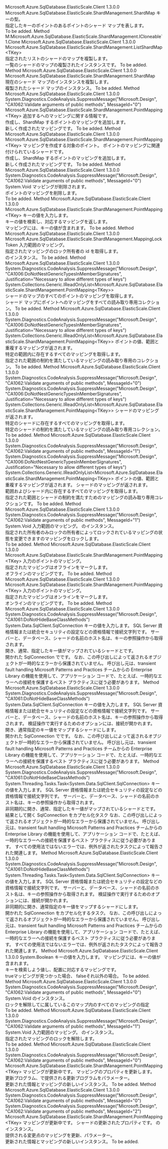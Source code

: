 <Type Name="ListShardMap&lt;TKey&gt;" FullName="Microsoft.Azure.SqlDatabase.ElasticScale.ShardManagement.ListShardMap&lt;TKey&gt;">
  <TypeSignature Language="C#" Value="public sealed class ListShardMap&lt;TKey&gt; : Microsoft.Azure.SqlDatabase.ElasticScale.ShardManagement.ShardMap" />
  <TypeSignature Language="ILAsm" Value=".class public auto ansi sealed beforefieldinit ListShardMap`1&lt;TKey&gt; extends Microsoft.Azure.SqlDatabase.ElasticScale.ShardManagement.ShardMap" />
  <TypeSignature Language="DocId" Value="T:Microsoft.Azure.SqlDatabase.ElasticScale.ShardManagement.ListShardMap`1" />
  <TypeSignature Language="VB.NET" Value="Public NotInheritable Class ListShardMap(Of TKey)&#xA;Inherits ShardMap" />
  <TypeSignature Language="F#" Value="type ListShardMap&lt;'Key&gt; = class&#xA;    inherit ShardMap&#xA;    interface ICloneable&lt;ShardMap&gt;&#xA;    interface ICloneable&lt;ListShardMap&lt;'Key&gt;&gt;" />
  <AssemblyInfo>
    <AssemblyName>Microsoft.Azure.SqlDatabase.ElasticScale.Client</AssemblyName>
    <AssemblyVersion>1.3.0.0</AssemblyVersion>
  </AssemblyInfo>
  <TypeParameters>
    <TypeParameter Name="TKey" />
  </TypeParameters>
  <Base>
    <BaseTypeName>Microsoft.Azure.SqlDatabase.ElasticScale.ShardManagement.ShardMap</BaseTypeName>
  </Base>
  <Interfaces />
  <Docs>
    <typeparam name="TKey">キーの型。</typeparam>
    <summary>
            指定したキーのポイントのあるポイントのシャード マップを表します。
            </summary>
    <remarks>To be added.</remarks>
  </Docs>
  <Members>
    <Member MemberName="Clone">
      <MemberSignature Language="C#" Value="public Microsoft.Azure.SqlDatabase.ElasticScale.ShardManagement.ListShardMap&lt;TKey&gt; Clone ();" />
      <MemberSignature Language="ILAsm" Value=".method public hidebysig newslot virtual instance class Microsoft.Azure.SqlDatabase.ElasticScale.ShardManagement.ListShardMap`1&lt;!TKey&gt; Clone() cil managed" />
      <MemberSignature Language="DocId" Value="M:Microsoft.Azure.SqlDatabase.ElasticScale.ShardManagement.ListShardMap`1.Clone" />
      <MemberSignature Language="VB.NET" Value="Public Function Clone () As ListShardMap(Of TKey)" />
      <MemberSignature Language="F#" Value="abstract member Clone : unit -&gt; Microsoft.Azure.SqlDatabase.ElasticScale.ShardManagement.ListShardMap&lt;'Key&gt;&#xA;override this.Clone : unit -&gt; Microsoft.Azure.SqlDatabase.ElasticScale.ShardManagement.ListShardMap&lt;'Key&gt;" Usage="listShardMap.Clone " />
      <MemberType>Method</MemberType>
      <Implements>
        <InterfaceMember>M:Microsoft.Azure.SqlDatabase.ElasticScale.ShardManagement.ICloneable`1.Clone</InterfaceMember>
      </Implements>
      <AssemblyInfo>
        <AssemblyName>Microsoft.Azure.SqlDatabase.ElasticScale.Client</AssemblyName>
        <AssemblyVersion>1.3.0.0</AssemblyVersion>
      </AssemblyInfo>
      <ReturnValue>
        <ReturnType>Microsoft.Azure.SqlDatabase.ElasticScale.ShardManagement.ListShardMap&lt;TKey&gt;</ReturnType>
      </ReturnValue>
      <Parameters />
      <Docs>
        <summary>
            指定されたリストのシャードのマップを複製します。
            </summary>
        <returns>一覧のシャードのマップの複製されたインスタンスです。</returns>
        <remarks>To be added.</remarks>
      </Docs>
    </Member>
    <Member MemberName="CloneCore">
      <MemberSignature Language="C#" Value="protected override Microsoft.Azure.SqlDatabase.ElasticScale.ShardManagement.ShardMap CloneCore ();" />
      <MemberSignature Language="ILAsm" Value=".method familyhidebysig virtual instance class Microsoft.Azure.SqlDatabase.ElasticScale.ShardManagement.ShardMap CloneCore() cil managed" />
      <MemberSignature Language="DocId" Value="M:Microsoft.Azure.SqlDatabase.ElasticScale.ShardManagement.ListShardMap`1.CloneCore" />
      <MemberSignature Language="VB.NET" Value="Protected Overrides Function CloneCore () As ShardMap" />
      <MemberSignature Language="F#" Value="override this.CloneCore : unit -&gt; Microsoft.Azure.SqlDatabase.ElasticScale.ShardManagement.ShardMap" Usage="listShardMap.CloneCore " />
      <MemberType>Method</MemberType>
      <AssemblyInfo>
        <AssemblyName>Microsoft.Azure.SqlDatabase.ElasticScale.Client</AssemblyName>
        <AssemblyVersion>1.3.0.0</AssemblyVersion>
      </AssemblyInfo>
      <ReturnValue>
        <ReturnType>Microsoft.Azure.SqlDatabase.ElasticScale.ShardManagement.ShardMap</ReturnType>
      </ReturnValue>
      <Parameters />
      <Docs>
        <summary>
            現在のシャード マップのインスタンスを複製します。
            </summary>
        <returns>複製されたシャード マップのインスタンス。</returns>
        <remarks>To be added.</remarks>
      </Docs>
    </Member>
    <Member MemberName="CreatePointMapping">
      <MemberSignature Language="C#" Value="public Microsoft.Azure.SqlDatabase.ElasticScale.ShardManagement.PointMapping&lt;TKey&gt; CreatePointMapping (Microsoft.Azure.SqlDatabase.ElasticScale.ShardManagement.PointMappingCreationInfo&lt;TKey&gt; creationInfo);" />
      <MemberSignature Language="ILAsm" Value=".method public hidebysig instance class Microsoft.Azure.SqlDatabase.ElasticScale.ShardManagement.PointMapping`1&lt;!TKey&gt; CreatePointMapping(class Microsoft.Azure.SqlDatabase.ElasticScale.ShardManagement.PointMappingCreationInfo`1&lt;!TKey&gt; creationInfo) cil managed" />
      <MemberSignature Language="DocId" Value="M:Microsoft.Azure.SqlDatabase.ElasticScale.ShardManagement.ListShardMap`1.CreatePointMapping(Microsoft.Azure.SqlDatabase.ElasticScale.ShardManagement.PointMappingCreationInfo{`0})" />
      <MemberSignature Language="VB.NET" Value="Public Function CreatePointMapping (creationInfo As PointMappingCreationInfo(Of TKey)) As PointMapping(Of TKey)" />
      <MemberSignature Language="F#" Value="member this.CreatePointMapping : Microsoft.Azure.SqlDatabase.ElasticScale.ShardManagement.PointMappingCreationInfo&lt;'Key&gt; -&gt; Microsoft.Azure.SqlDatabase.ElasticScale.ShardManagement.PointMapping&lt;'Key&gt;" Usage="listShardMap.CreatePointMapping creationInfo" />
      <MemberType>Method</MemberType>
      <AssemblyInfo>
        <AssemblyName>Microsoft.Azure.SqlDatabase.ElasticScale.Client</AssemblyName>
        <AssemblyVersion>1.3.0.0</AssemblyVersion>
      </AssemblyInfo>
      <Attributes>
        <Attribute>
          <AttributeName>System.Diagnostics.CodeAnalysis.SuppressMessage("Microsoft.Design", "CA1062:Validate arguments of public methods", MessageId="0")</AttributeName>
        </Attribute>
      </Attributes>
      <ReturnValue>
        <ReturnType>Microsoft.Azure.SqlDatabase.ElasticScale.ShardManagement.PointMapping&lt;TKey&gt;</ReturnType>
      </ReturnValue>
      <Parameters>
        <Parameter Name="creationInfo" Type="Microsoft.Azure.SqlDatabase.ElasticScale.ShardManagement.PointMappingCreationInfo&lt;TKey&gt;" />
      </Parameters>
      <Docs>
        <param name="creationInfo">追加するへのマッピングに関する情報です。</param>
        <summary>
            作成し、ShardMap するポイントのマッピングを追加します。
            </summary>
        <returns>新しく作成されたマッピングです。</returns>
        <remarks>To be added.</remarks>
      </Docs>
    </Member>
    <Member MemberName="CreatePointMapping">
      <MemberSignature Language="C#" Value="public Microsoft.Azure.SqlDatabase.ElasticScale.ShardManagement.PointMapping&lt;TKey&gt; CreatePointMapping (TKey point, Microsoft.Azure.SqlDatabase.ElasticScale.ShardManagement.Shard shard);" />
      <MemberSignature Language="ILAsm" Value=".method public hidebysig instance class Microsoft.Azure.SqlDatabase.ElasticScale.ShardManagement.PointMapping`1&lt;!TKey&gt; CreatePointMapping(!TKey point, class Microsoft.Azure.SqlDatabase.ElasticScale.ShardManagement.Shard shard) cil managed" />
      <MemberSignature Language="DocId" Value="M:Microsoft.Azure.SqlDatabase.ElasticScale.ShardManagement.ListShardMap`1.CreatePointMapping(`0,Microsoft.Azure.SqlDatabase.ElasticScale.ShardManagement.Shard)" />
      <MemberSignature Language="F#" Value="member this.CreatePointMapping : 'Key * Microsoft.Azure.SqlDatabase.ElasticScale.ShardManagement.Shard -&gt; Microsoft.Azure.SqlDatabase.ElasticScale.ShardManagement.PointMapping&lt;'Key&gt;" Usage="listShardMap.CreatePointMapping (point, shard)" />
      <MemberType>Method</MemberType>
      <AssemblyInfo>
        <AssemblyName>Microsoft.Azure.SqlDatabase.ElasticScale.Client</AssemblyName>
        <AssemblyVersion>1.3.0.0</AssemblyVersion>
      </AssemblyInfo>
      <ReturnValue>
        <ReturnType>Microsoft.Azure.SqlDatabase.ElasticScale.ShardManagement.PointMapping&lt;TKey&gt;</ReturnType>
      </ReturnValue>
      <Parameters>
        <Parameter Name="point" Type="TKey" />
        <Parameter Name="shard" Type="Microsoft.Azure.SqlDatabase.ElasticScale.ShardManagement.Shard" />
      </Parameters>
      <Docs>
        <param name="point">マッピングを作成する対象のポイント。</param>
        <param name="shard">ポイントのマッピングに関連付けられているシャードです。</param>
        <summary>
            作成し、ShardMap するポイントのマッピングを追加します。
            </summary>
        <returns>新しく作成されたマッピングです。</returns>
        <remarks>To be added.</remarks>
      </Docs>
    </Member>
    <Member MemberName="DeleteMapping">
      <MemberSignature Language="C#" Value="public void DeleteMapping (Microsoft.Azure.SqlDatabase.ElasticScale.ShardManagement.PointMapping&lt;TKey&gt; mapping);" />
      <MemberSignature Language="ILAsm" Value=".method public hidebysig instance void DeleteMapping(class Microsoft.Azure.SqlDatabase.ElasticScale.ShardManagement.PointMapping`1&lt;!TKey&gt; mapping) cil managed" />
      <MemberSignature Language="DocId" Value="M:Microsoft.Azure.SqlDatabase.ElasticScale.ShardManagement.ListShardMap`1.DeleteMapping(Microsoft.Azure.SqlDatabase.ElasticScale.ShardManagement.PointMapping{`0})" />
      <MemberSignature Language="VB.NET" Value="Public Sub DeleteMapping (mapping As PointMapping(Of TKey))" />
      <MemberSignature Language="F#" Value="member this.DeleteMapping : Microsoft.Azure.SqlDatabase.ElasticScale.ShardManagement.PointMapping&lt;'Key&gt; -&gt; unit" Usage="listShardMap.DeleteMapping mapping" />
      <MemberType>Method</MemberType>
      <AssemblyInfo>
        <AssemblyName>Microsoft.Azure.SqlDatabase.ElasticScale.Client</AssemblyName>
        <AssemblyVersion>1.3.0.0</AssemblyVersion>
      </AssemblyInfo>
      <Attributes>
        <Attribute>
          <AttributeName>System.Diagnostics.CodeAnalysis.SuppressMessage("Microsoft.Design", "CA1062:Validate arguments of public methods", MessageId="0")</AttributeName>
        </Attribute>
      </Attributes>
      <ReturnValue>
        <ReturnType>System.Void</ReturnType>
      </ReturnValue>
      <Parameters>
        <Parameter Name="mapping" Type="Microsoft.Azure.SqlDatabase.ElasticScale.ShardManagement.PointMapping&lt;TKey&gt;" />
      </Parameters>
      <Docs>
        <param name="mapping">マッピングが削除されます。</param>
        <summary>
            ポイントのマッピングを削除します。
            </summary>
        <remarks>To be added.</remarks>
      </Docs>
    </Member>
    <Member MemberName="GetMappingForKey">
      <MemberSignature Language="C#" Value="public Microsoft.Azure.SqlDatabase.ElasticScale.ShardManagement.PointMapping&lt;TKey&gt; GetMappingForKey (TKey key);" />
      <MemberSignature Language="ILAsm" Value=".method public hidebysig instance class Microsoft.Azure.SqlDatabase.ElasticScale.ShardManagement.PointMapping`1&lt;!TKey&gt; GetMappingForKey(!TKey key) cil managed" />
      <MemberSignature Language="DocId" Value="M:Microsoft.Azure.SqlDatabase.ElasticScale.ShardManagement.ListShardMap`1.GetMappingForKey(`0)" />
      <MemberSignature Language="VB.NET" Value="Public Function GetMappingForKey (key As TKey) As PointMapping(Of TKey)" />
      <MemberSignature Language="F#" Value="member this.GetMappingForKey : 'Key -&gt; Microsoft.Azure.SqlDatabase.ElasticScale.ShardManagement.PointMapping&lt;'Key&gt;" Usage="listShardMap.GetMappingForKey key" />
      <MemberType>Method</MemberType>
      <AssemblyInfo>
        <AssemblyName>Microsoft.Azure.SqlDatabase.ElasticScale.Client</AssemblyName>
        <AssemblyVersion>1.3.0.0</AssemblyVersion>
      </AssemblyInfo>
      <ReturnValue>
        <ReturnType>Microsoft.Azure.SqlDatabase.ElasticScale.ShardManagement.PointMapping&lt;TKey&gt;</ReturnType>
      </ReturnValue>
      <Parameters>
        <Parameter Name="key" Type="TKey" />
      </Parameters>
      <Docs>
        <param name="key">キーの値を入力します。</param>
        <summary>
            キーの値を検索し、対応するマッピングを返します。
            </summary>
        <returns>マッピングには、キーの値が含まれます。</returns>
        <remarks>To be added.</remarks>
      </Docs>
    </Member>
    <Member MemberName="GetMappingLockOwner">
      <MemberSignature Language="C#" Value="public Microsoft.Azure.SqlDatabase.ElasticScale.ShardManagement.MappingLockToken GetMappingLockOwner (Microsoft.Azure.SqlDatabase.ElasticScale.ShardManagement.PointMapping&lt;TKey&gt; mapping);" />
      <MemberSignature Language="ILAsm" Value=".method public hidebysig instance class Microsoft.Azure.SqlDatabase.ElasticScale.ShardManagement.MappingLockToken GetMappingLockOwner(class Microsoft.Azure.SqlDatabase.ElasticScale.ShardManagement.PointMapping`1&lt;!TKey&gt; mapping) cil managed" />
      <MemberSignature Language="DocId" Value="M:Microsoft.Azure.SqlDatabase.ElasticScale.ShardManagement.ListShardMap`1.GetMappingLockOwner(Microsoft.Azure.SqlDatabase.ElasticScale.ShardManagement.PointMapping{`0})" />
      <MemberSignature Language="VB.NET" Value="Public Function GetMappingLockOwner (mapping As PointMapping(Of TKey)) As MappingLockToken" />
      <MemberSignature Language="F#" Value="member this.GetMappingLockOwner : Microsoft.Azure.SqlDatabase.ElasticScale.ShardManagement.PointMapping&lt;'Key&gt; -&gt; Microsoft.Azure.SqlDatabase.ElasticScale.ShardManagement.MappingLockToken" Usage="listShardMap.GetMappingLockOwner mapping" />
      <MemberType>Method</MemberType>
      <AssemblyInfo>
        <AssemblyName>Microsoft.Azure.SqlDatabase.ElasticScale.Client</AssemblyName>
        <AssemblyVersion>1.3.0.0</AssemblyVersion>
      </AssemblyInfo>
      <ReturnValue>
        <ReturnType>Microsoft.Azure.SqlDatabase.ElasticScale.ShardManagement.MappingLockToken</ReturnType>
      </ReturnValue>
      <Parameters>
        <Parameter Name="mapping" Type="Microsoft.Azure.SqlDatabase.ElasticScale.ShardManagement.PointMapping&lt;TKey&gt;" />
      </Parameters>
      <Docs>
        <param name="mapping">入力範囲のマッピング。</param>
        <summary>
            指定されたマッピングのロック所有者の id を取得します。
            </summary>
        <returns><see cref="T:Microsoft.Azure.SqlDatabase.ElasticScale.ShardManagement.MappingLockToken" /> のインスタンス。</returns>
        <remarks>To be added.</remarks>
      </Docs>
    </Member>
    <Member MemberName="GetMappings">
      <MemberSignature Language="C#" Value="public System.Collections.Generic.IReadOnlyList&lt;Microsoft.Azure.SqlDatabase.ElasticScale.ShardManagement.PointMapping&lt;TKey&gt;&gt; GetMappings ();" />
      <MemberSignature Language="ILAsm" Value=".method public hidebysig instance class System.Collections.Generic.IReadOnlyList`1&lt;class Microsoft.Azure.SqlDatabase.ElasticScale.ShardManagement.PointMapping`1&lt;!TKey&gt;&gt; GetMappings() cil managed" />
      <MemberSignature Language="DocId" Value="M:Microsoft.Azure.SqlDatabase.ElasticScale.ShardManagement.ListShardMap`1.GetMappings" />
      <MemberSignature Language="VB.NET" Value="Public Function GetMappings () As IReadOnlyList(Of PointMapping(Of TKey))" />
      <MemberSignature Language="F#" Value="member this.GetMappings : unit -&gt; System.Collections.Generic.IReadOnlyList&lt;Microsoft.Azure.SqlDatabase.ElasticScale.ShardManagement.PointMapping&lt;'Key&gt;&gt;" Usage="listShardMap.GetMappings " />
      <MemberType>Method</MemberType>
      <AssemblyInfo>
        <AssemblyName>Microsoft.Azure.SqlDatabase.ElasticScale.Client</AssemblyName>
        <AssemblyVersion>1.3.0.0</AssemblyVersion>
      </AssemblyInfo>
      <Attributes>
        <Attribute>
          <AttributeName>System.Diagnostics.CodeAnalysis.SuppressMessage("Microsoft.Design", "CA1006:DoNotNestGenericTypesInMemberSignatures", Justification="Necessary to allow different types of keys")</AttributeName>
        </Attribute>
      </Attributes>
      <ReturnValue>
        <ReturnType>System.Collections.Generic.IReadOnlyList&lt;Microsoft.Azure.SqlDatabase.ElasticScale.ShardManagement.PointMapping&lt;TKey&gt;&gt;</ReturnType>
      </ReturnValue>
      <Parameters />
      <Docs>
        <summary>
            シャードのマップのすべてのポイントのマッピングを取得します。
            </summary>
        <returns>シャード マップにポイントへのマッピングをすべての読み取り専用コレクション。</returns>
        <remarks>To be added.</remarks>
      </Docs>
    </Member>
    <Member MemberName="GetMappings">
      <MemberSignature Language="C#" Value="public System.Collections.Generic.IReadOnlyList&lt;Microsoft.Azure.SqlDatabase.ElasticScale.ShardManagement.PointMapping&lt;TKey&gt;&gt; GetMappings (Microsoft.Azure.SqlDatabase.ElasticScale.ShardManagement.Range&lt;TKey&gt; range);" />
      <MemberSignature Language="ILAsm" Value=".method public hidebysig instance class System.Collections.Generic.IReadOnlyList`1&lt;class Microsoft.Azure.SqlDatabase.ElasticScale.ShardManagement.PointMapping`1&lt;!TKey&gt;&gt; GetMappings(class Microsoft.Azure.SqlDatabase.ElasticScale.ShardManagement.Range`1&lt;!TKey&gt; range) cil managed" />
      <MemberSignature Language="DocId" Value="M:Microsoft.Azure.SqlDatabase.ElasticScale.ShardManagement.ListShardMap`1.GetMappings(Microsoft.Azure.SqlDatabase.ElasticScale.ShardManagement.Range{`0})" />
      <MemberSignature Language="VB.NET" Value="Public Function GetMappings (range As Range(Of TKey)) As IReadOnlyList(Of PointMapping(Of TKey))" />
      <MemberSignature Language="F#" Value="member this.GetMappings : Microsoft.Azure.SqlDatabase.ElasticScale.ShardManagement.Range&lt;'Key&gt; -&gt; System.Collections.Generic.IReadOnlyList&lt;Microsoft.Azure.SqlDatabase.ElasticScale.ShardManagement.PointMapping&lt;'Key&gt;&gt;" Usage="listShardMap.GetMappings range" />
      <MemberType>Method</MemberType>
      <AssemblyInfo>
        <AssemblyName>Microsoft.Azure.SqlDatabase.ElasticScale.Client</AssemblyName>
        <AssemblyVersion>1.3.0.0</AssemblyVersion>
      </AssemblyInfo>
      <Attributes>
        <Attribute>
          <AttributeName>System.Diagnostics.CodeAnalysis.SuppressMessage("Microsoft.Design", "CA1006:DoNotNestGenericTypesInMemberSignatures", Justification="Necessary to allow different types of keys")</AttributeName>
        </Attribute>
      </Attributes>
      <ReturnValue>
        <ReturnType>System.Collections.Generic.IReadOnlyList&lt;Microsoft.Azure.SqlDatabase.ElasticScale.ShardManagement.PointMapping&lt;TKey&gt;&gt;</ReturnType>
      </ReturnValue>
      <Parameters>
        <Parameter Name="range" Type="Microsoft.Azure.SqlDatabase.ElasticScale.ShardManagement.Range&lt;TKey&gt;" />
      </Parameters>
      <Docs>
        <param name="range">ポイントの値、範囲と重複するマッピングが返されます。</param>
        <summary>
            特定の範囲内に存在するすべてのマッピングを取得します。
            </summary>
        <returns>指定された範囲の制約を満たしているマッピングの読み取り専用のコレクション。</returns>
        <remarks>To be added.</remarks>
      </Docs>
    </Member>
    <Member MemberName="GetMappings">
      <MemberSignature Language="C#" Value="public System.Collections.Generic.IReadOnlyList&lt;Microsoft.Azure.SqlDatabase.ElasticScale.ShardManagement.PointMapping&lt;TKey&gt;&gt; GetMappings (Microsoft.Azure.SqlDatabase.ElasticScale.ShardManagement.Shard shard);" />
      <MemberSignature Language="ILAsm" Value=".method public hidebysig instance class System.Collections.Generic.IReadOnlyList`1&lt;class Microsoft.Azure.SqlDatabase.ElasticScale.ShardManagement.PointMapping`1&lt;!TKey&gt;&gt; GetMappings(class Microsoft.Azure.SqlDatabase.ElasticScale.ShardManagement.Shard shard) cil managed" />
      <MemberSignature Language="DocId" Value="M:Microsoft.Azure.SqlDatabase.ElasticScale.ShardManagement.ListShardMap`1.GetMappings(Microsoft.Azure.SqlDatabase.ElasticScale.ShardManagement.Shard)" />
      <MemberSignature Language="F#" Value="member this.GetMappings : Microsoft.Azure.SqlDatabase.ElasticScale.ShardManagement.Shard -&gt; System.Collections.Generic.IReadOnlyList&lt;Microsoft.Azure.SqlDatabase.ElasticScale.ShardManagement.PointMapping&lt;'Key&gt;&gt;" Usage="listShardMap.GetMappings shard" />
      <MemberType>Method</MemberType>
      <AssemblyInfo>
        <AssemblyName>Microsoft.Azure.SqlDatabase.ElasticScale.Client</AssemblyName>
        <AssemblyVersion>1.3.0.0</AssemblyVersion>
      </AssemblyInfo>
      <Attributes>
        <Attribute>
          <AttributeName>System.Diagnostics.CodeAnalysis.SuppressMessage("Microsoft.Design", "CA1062:Validate arguments of public methods", MessageId="0")</AttributeName>
        </Attribute>
        <Attribute>
          <AttributeName>System.Diagnostics.CodeAnalysis.SuppressMessage("Microsoft.Design", "CA1006:DoNotNestGenericTypesInMemberSignatures", Justification="Necessary to allow different types of keys")</AttributeName>
        </Attribute>
      </Attributes>
      <ReturnValue>
        <ReturnType>System.Collections.Generic.IReadOnlyList&lt;Microsoft.Azure.SqlDatabase.ElasticScale.ShardManagement.PointMapping&lt;TKey&gt;&gt;</ReturnType>
      </ReturnValue>
      <Parameters>
        <Parameter Name="shard" Type="Microsoft.Azure.SqlDatabase.ElasticScale.ShardManagement.Shard" />
      </Parameters>
      <Docs>
        <param name="shard">シャードのマッピングが返されます。</param>
        <summary>
            特定のシャードに存在するすべてのマッピングを取得します。
            </summary>
        <returns>特定のシャードの制約を満たしているマッピングの読み取り専用コレクション。</returns>
        <remarks>To be added.</remarks>
      </Docs>
    </Member>
    <Member MemberName="GetMappings">
      <MemberSignature Language="C#" Value="public System.Collections.Generic.IReadOnlyList&lt;Microsoft.Azure.SqlDatabase.ElasticScale.ShardManagement.PointMapping&lt;TKey&gt;&gt; GetMappings (Microsoft.Azure.SqlDatabase.ElasticScale.ShardManagement.Range&lt;TKey&gt; range, Microsoft.Azure.SqlDatabase.ElasticScale.ShardManagement.Shard shard);" />
      <MemberSignature Language="ILAsm" Value=".method public hidebysig instance class System.Collections.Generic.IReadOnlyList`1&lt;class Microsoft.Azure.SqlDatabase.ElasticScale.ShardManagement.PointMapping`1&lt;!TKey&gt;&gt; GetMappings(class Microsoft.Azure.SqlDatabase.ElasticScale.ShardManagement.Range`1&lt;!TKey&gt; range, class Microsoft.Azure.SqlDatabase.ElasticScale.ShardManagement.Shard shard) cil managed" />
      <MemberSignature Language="DocId" Value="M:Microsoft.Azure.SqlDatabase.ElasticScale.ShardManagement.ListShardMap`1.GetMappings(Microsoft.Azure.SqlDatabase.ElasticScale.ShardManagement.Range{`0},Microsoft.Azure.SqlDatabase.ElasticScale.ShardManagement.Shard)" />
      <MemberSignature Language="F#" Value="member this.GetMappings : Microsoft.Azure.SqlDatabase.ElasticScale.ShardManagement.Range&lt;'Key&gt; * Microsoft.Azure.SqlDatabase.ElasticScale.ShardManagement.Shard -&gt; System.Collections.Generic.IReadOnlyList&lt;Microsoft.Azure.SqlDatabase.ElasticScale.ShardManagement.PointMapping&lt;'Key&gt;&gt;" Usage="listShardMap.GetMappings (range, shard)" />
      <MemberType>Method</MemberType>
      <AssemblyInfo>
        <AssemblyName>Microsoft.Azure.SqlDatabase.ElasticScale.Client</AssemblyName>
        <AssemblyVersion>1.3.0.0</AssemblyVersion>
      </AssemblyInfo>
      <Attributes>
        <Attribute>
          <AttributeName>System.Diagnostics.CodeAnalysis.SuppressMessage("Microsoft.Design", "CA1062:Validate arguments of public methods", MessageId="1")</AttributeName>
        </Attribute>
        <Attribute>
          <AttributeName>System.Diagnostics.CodeAnalysis.SuppressMessage("Microsoft.Design", "CA1006:DoNotNestGenericTypesInMemberSignatures", Justification="Necessary to allow different types of keys")</AttributeName>
        </Attribute>
      </Attributes>
      <ReturnValue>
        <ReturnType>System.Collections.Generic.IReadOnlyList&lt;Microsoft.Azure.SqlDatabase.ElasticScale.ShardManagement.PointMapping&lt;TKey&gt;&gt;</ReturnType>
      </ReturnValue>
      <Parameters>
        <Parameter Name="range" Type="Microsoft.Azure.SqlDatabase.ElasticScale.ShardManagement.Range&lt;TKey&gt;" />
        <Parameter Name="shard" Type="Microsoft.Azure.SqlDatabase.ElasticScale.ShardManagement.Shard" />
      </Parameters>
      <Docs>
        <param name="range">ポイントの値、範囲と重複するマッピングが返されます。</param>
        <param name="shard">シャードのマッピングが返されます。</param>
        <summary>
            範囲およびシャード内に存在するすべてのマッピングを取得します。
            </summary>
        <returns>指定された範囲とシャードの制約を満たすためのマッピングの読み取り専用コレクションです。</returns>
        <remarks>To be added.</remarks>
      </Docs>
    </Member>
    <Member MemberName="LockMapping">
      <MemberSignature Language="C#" Value="public void LockMapping (Microsoft.Azure.SqlDatabase.ElasticScale.ShardManagement.PointMapping&lt;TKey&gt; mapping, Microsoft.Azure.SqlDatabase.ElasticScale.ShardManagement.MappingLockToken mappingLockToken);" />
      <MemberSignature Language="ILAsm" Value=".method public hidebysig instance void LockMapping(class Microsoft.Azure.SqlDatabase.ElasticScale.ShardManagement.PointMapping`1&lt;!TKey&gt; mapping, class Microsoft.Azure.SqlDatabase.ElasticScale.ShardManagement.MappingLockToken mappingLockToken) cil managed" />
      <MemberSignature Language="DocId" Value="M:Microsoft.Azure.SqlDatabase.ElasticScale.ShardManagement.ListShardMap`1.LockMapping(Microsoft.Azure.SqlDatabase.ElasticScale.ShardManagement.PointMapping{`0},Microsoft.Azure.SqlDatabase.ElasticScale.ShardManagement.MappingLockToken)" />
      <MemberSignature Language="F#" Value="member this.LockMapping : Microsoft.Azure.SqlDatabase.ElasticScale.ShardManagement.PointMapping&lt;'Key&gt; * Microsoft.Azure.SqlDatabase.ElasticScale.ShardManagement.MappingLockToken -&gt; unit" Usage="listShardMap.LockMapping (mapping, mappingLockToken)" />
      <MemberType>Method</MemberType>
      <AssemblyInfo>
        <AssemblyName>Microsoft.Azure.SqlDatabase.ElasticScale.Client</AssemblyName>
        <AssemblyVersion>1.3.0.0</AssemblyVersion>
      </AssemblyInfo>
      <Attributes>
        <Attribute>
          <AttributeName>System.Diagnostics.CodeAnalysis.SuppressMessage("Microsoft.Design", "CA1062:Validate arguments of public methods", MessageId="1")</AttributeName>
        </Attribute>
      </Attributes>
      <ReturnValue>
        <ReturnType>System.Void</ReturnType>
      </ReturnValue>
      <Parameters>
        <Parameter Name="mapping" Type="Microsoft.Azure.SqlDatabase.ElasticScale.ShardManagement.PointMapping&lt;TKey&gt;" />
        <Parameter Name="mappingLockToken" Type="Microsoft.Azure.SqlDatabase.ElasticScale.ShardManagement.MappingLockToken" />
      </Parameters>
      <Docs>
        <param name="mapping">入力範囲のマッピング。</param>
        <param name="mappingLockToken"><see cref="T:Microsoft.Azure.SqlDatabase.ElasticScale.ShardManagement.MappingLockToken" /> のインスタンス。</param>
        <summary>
            指定された所有者のみロックの所有者によってロックされているマッピングの状態を変更できますのマッピングをロックします。
            </summary>
        <remarks>To be added.</remarks>
      </Docs>
    </Member>
    <Member MemberName="MarkMappingOffline">
      <MemberSignature Language="C#" Value="public Microsoft.Azure.SqlDatabase.ElasticScale.ShardManagement.PointMapping&lt;TKey&gt; MarkMappingOffline (Microsoft.Azure.SqlDatabase.ElasticScale.ShardManagement.PointMapping&lt;TKey&gt; mapping);" />
      <MemberSignature Language="ILAsm" Value=".method public hidebysig instance class Microsoft.Azure.SqlDatabase.ElasticScale.ShardManagement.PointMapping`1&lt;!TKey&gt; MarkMappingOffline(class Microsoft.Azure.SqlDatabase.ElasticScale.ShardManagement.PointMapping`1&lt;!TKey&gt; mapping) cil managed" />
      <MemberSignature Language="DocId" Value="M:Microsoft.Azure.SqlDatabase.ElasticScale.ShardManagement.ListShardMap`1.MarkMappingOffline(Microsoft.Azure.SqlDatabase.ElasticScale.ShardManagement.PointMapping{`0})" />
      <MemberSignature Language="VB.NET" Value="Public Function MarkMappingOffline (mapping As PointMapping(Of TKey)) As PointMapping(Of TKey)" />
      <MemberSignature Language="F#" Value="member this.MarkMappingOffline : Microsoft.Azure.SqlDatabase.ElasticScale.ShardManagement.PointMapping&lt;'Key&gt; -&gt; Microsoft.Azure.SqlDatabase.ElasticScale.ShardManagement.PointMapping&lt;'Key&gt;" Usage="listShardMap.MarkMappingOffline mapping" />
      <MemberType>Method</MemberType>
      <AssemblyInfo>
        <AssemblyName>Microsoft.Azure.SqlDatabase.ElasticScale.Client</AssemblyName>
        <AssemblyVersion>1.3.0.0</AssemblyVersion>
      </AssemblyInfo>
      <ReturnValue>
        <ReturnType>Microsoft.Azure.SqlDatabase.ElasticScale.ShardManagement.PointMapping&lt;TKey&gt;</ReturnType>
      </ReturnValue>
      <Parameters>
        <Parameter Name="mapping" Type="Microsoft.Azure.SqlDatabase.ElasticScale.ShardManagement.PointMapping&lt;TKey&gt;" />
      </Parameters>
      <Docs>
        <param name="mapping">入力のポイントのマッピング。</param>
        <summary>
            指定されたマッピングはオフラインをマークします。
            </summary>
        <returns>オフラインのマッピングです。</returns>
        <remarks>To be added.</remarks>
      </Docs>
    </Member>
    <Member MemberName="MarkMappingOnline">
      <MemberSignature Language="C#" Value="public Microsoft.Azure.SqlDatabase.ElasticScale.ShardManagement.PointMapping&lt;TKey&gt; MarkMappingOnline (Microsoft.Azure.SqlDatabase.ElasticScale.ShardManagement.PointMapping&lt;TKey&gt; mapping);" />
      <MemberSignature Language="ILAsm" Value=".method public hidebysig instance class Microsoft.Azure.SqlDatabase.ElasticScale.ShardManagement.PointMapping`1&lt;!TKey&gt; MarkMappingOnline(class Microsoft.Azure.SqlDatabase.ElasticScale.ShardManagement.PointMapping`1&lt;!TKey&gt; mapping) cil managed" />
      <MemberSignature Language="DocId" Value="M:Microsoft.Azure.SqlDatabase.ElasticScale.ShardManagement.ListShardMap`1.MarkMappingOnline(Microsoft.Azure.SqlDatabase.ElasticScale.ShardManagement.PointMapping{`0})" />
      <MemberSignature Language="VB.NET" Value="Public Function MarkMappingOnline (mapping As PointMapping(Of TKey)) As PointMapping(Of TKey)" />
      <MemberSignature Language="F#" Value="member this.MarkMappingOnline : Microsoft.Azure.SqlDatabase.ElasticScale.ShardManagement.PointMapping&lt;'Key&gt; -&gt; Microsoft.Azure.SqlDatabase.ElasticScale.ShardManagement.PointMapping&lt;'Key&gt;" Usage="listShardMap.MarkMappingOnline mapping" />
      <MemberType>Method</MemberType>
      <AssemblyInfo>
        <AssemblyName>Microsoft.Azure.SqlDatabase.ElasticScale.Client</AssemblyName>
        <AssemblyVersion>1.3.0.0</AssemblyVersion>
      </AssemblyInfo>
      <ReturnValue>
        <ReturnType>Microsoft.Azure.SqlDatabase.ElasticScale.ShardManagement.PointMapping&lt;TKey&gt;</ReturnType>
      </ReturnValue>
      <Parameters>
        <Parameter Name="mapping" Type="Microsoft.Azure.SqlDatabase.ElasticScale.ShardManagement.PointMapping&lt;TKey&gt;" />
      </Parameters>
      <Docs>
        <param name="mapping">入力のポイントのマッピング。</param>
        <summary>
            指定されたマッピングはオンラインをマークします。
            </summary>
        <returns>オンラインのマッピングです。</returns>
        <remarks>To be added.</remarks>
      </Docs>
    </Member>
    <Member MemberName="OpenConnectionForKey">
      <MemberSignature Language="C#" Value="public System.Data.SqlClient.SqlConnection OpenConnectionForKey (TKey key, string connectionString);" />
      <MemberSignature Language="ILAsm" Value=".method public hidebysig instance class System.Data.SqlClient.SqlConnection OpenConnectionForKey(!TKey key, string connectionString) cil managed" />
      <MemberSignature Language="DocId" Value="M:Microsoft.Azure.SqlDatabase.ElasticScale.ShardManagement.ListShardMap`1.OpenConnectionForKey(`0,System.String)" />
      <MemberSignature Language="VB.NET" Value="Public Function OpenConnectionForKey (key As TKey, connectionString As String) As SqlConnection" />
      <MemberSignature Language="F#" Value="override this.OpenConnectionForKey : 'Key * string -&gt; System.Data.SqlClient.SqlConnection" Usage="listShardMap.OpenConnectionForKey (key, connectionString)" />
      <MemberType>Method</MemberType>
      <AssemblyInfo>
        <AssemblyName>Microsoft.Azure.SqlDatabase.ElasticScale.Client</AssemblyName>
        <AssemblyVersion>1.3.0.0</AssemblyVersion>
      </AssemblyInfo>
      <Attributes>
        <Attribute>
          <AttributeName>System.Diagnostics.CodeAnalysis.SuppressMessage("Microsoft.Design", "CA1061:DoNotHideBaseClassMethods")</AttributeName>
        </Attribute>
      </Attributes>
      <ReturnValue>
        <ReturnType>System.Data.SqlClient.SqlConnection</ReturnType>
      </ReturnValue>
      <Parameters>
        <Parameter Name="key" Type="TKey" />
        <Parameter Name="connectionString" Type="System.String" />
      </Parameters>
      <Docs>
        <param name="key">キーの値を入力します。</param>
        <param name="connectionString">
            SQL Server 資格情報または統合セキュリティの設定などの資格情報で接続文字列です。 サーバーと、データベース、シャードの名前のホスト名は、キーの参照操作から取得されます。
            </param>
        <summary>
            開き、通常<see cref="T:System.Data.SqlClient.SqlConnection" />、指定したキー値がマップされているシャードと<see cref="F:Microsoft.Azure.SqlDatabase.ElasticScale.ShardManagement.ConnectionOptions.Validate" />です。
            </summary>
        <returns>開かれた SqlConnection でです。</returns>
        <remarks>
            なお、<see cref="T:System.Data.SqlClient.SqlConnection" />この呼び出しによって返されるオブジェクトが一時的なエラーから保護されていません。 呼び出し元は、transient fault handling Microsoft Patterns and Practices チームからの Enterprise Library の機能を使用して、アプリケーション コードで、たとえば、一時的なエラーへの接続を保護するベスト プラクティスに従う必要があります。
            </remarks>
      </Docs>
    </Member>
    <Member MemberName="OpenConnectionForKey">
      <MemberSignature Language="C#" Value="public System.Data.SqlClient.SqlConnection OpenConnectionForKey (TKey key, string connectionString, Microsoft.Azure.SqlDatabase.ElasticScale.ShardManagement.ConnectionOptions options);" />
      <MemberSignature Language="ILAsm" Value=".method public hidebysig instance class System.Data.SqlClient.SqlConnection OpenConnectionForKey(!TKey key, string connectionString, valuetype Microsoft.Azure.SqlDatabase.ElasticScale.ShardManagement.ConnectionOptions options) cil managed" />
      <MemberSignature Language="DocId" Value="M:Microsoft.Azure.SqlDatabase.ElasticScale.ShardManagement.ListShardMap`1.OpenConnectionForKey(`0,System.String,Microsoft.Azure.SqlDatabase.ElasticScale.ShardManagement.ConnectionOptions)" />
      <MemberSignature Language="VB.NET" Value="Public Function OpenConnectionForKey (key As TKey, connectionString As String, options As ConnectionOptions) As SqlConnection" />
      <MemberSignature Language="F#" Value="override this.OpenConnectionForKey : 'Key * string * Microsoft.Azure.SqlDatabase.ElasticScale.ShardManagement.ConnectionOptions -&gt; System.Data.SqlClient.SqlConnection" Usage="listShardMap.OpenConnectionForKey (key, connectionString, options)" />
      <MemberType>Method</MemberType>
      <AssemblyInfo>
        <AssemblyName>Microsoft.Azure.SqlDatabase.ElasticScale.Client</AssemblyName>
        <AssemblyVersion>1.3.0.0</AssemblyVersion>
      </AssemblyInfo>
      <Attributes>
        <Attribute>
          <AttributeName>System.Diagnostics.CodeAnalysis.SuppressMessage("Microsoft.Design", "CA1061:DoNotHideBaseClassMethods")</AttributeName>
        </Attribute>
      </Attributes>
      <ReturnValue>
        <ReturnType>System.Data.SqlClient.SqlConnection</ReturnType>
      </ReturnValue>
      <Parameters>
        <Parameter Name="key" Type="TKey" />
        <Parameter Name="connectionString" Type="System.String" />
        <Parameter Name="options" Type="Microsoft.Azure.SqlDatabase.ElasticScale.ShardManagement.ConnectionOptions" />
      </Parameters>
      <Docs>
        <param name="key">キーの値を入力します。</param>
        <param name="connectionString">
            SQL Server 資格情報または統合セキュリティの設定などの資格情報で接続文字列です。 サーバーと、データベース、シャードの名前のホスト名は、キーの参照操作から取得されます。
            </param>
        <param name="options">検証操作で実行するためのオプションには、接続が開かれます。</param>
        <summary>
            開き、通常<see cref="T:System.Data.SqlClient.SqlConnection" />指定のキー値をマップするシャードにします。
            </summary>
        <returns>開かれた SqlConnection でです。</returns>
        <remarks>
            なお、<see cref="T:System.Data.SqlClient.SqlConnection" />この呼び出しによって返されるオブジェクトが一時的なエラーから保護されていません。 呼び出し元は、transient fault handling Microsoft Patterns and Practices チームからの Enterprise Library の機能を使用して、アプリケーション コードで、たとえば、一時的なエラーへの接続を保護するベスト プラクティスに従う必要があります。
            </remarks>
      </Docs>
    </Member>
    <Member MemberName="OpenConnectionForKeyAsync">
      <MemberSignature Language="C#" Value="public System.Threading.Tasks.Task&lt;System.Data.SqlClient.SqlConnection&gt; OpenConnectionForKeyAsync (TKey key, string connectionString);" />
      <MemberSignature Language="ILAsm" Value=".method public hidebysig instance class System.Threading.Tasks.Task`1&lt;class System.Data.SqlClient.SqlConnection&gt; OpenConnectionForKeyAsync(!TKey key, string connectionString) cil managed" />
      <MemberSignature Language="DocId" Value="M:Microsoft.Azure.SqlDatabase.ElasticScale.ShardManagement.ListShardMap`1.OpenConnectionForKeyAsync(`0,System.String)" />
      <MemberSignature Language="VB.NET" Value="Public Function OpenConnectionForKeyAsync (key As TKey, connectionString As String) As Task(Of SqlConnection)" />
      <MemberSignature Language="F#" Value="override this.OpenConnectionForKeyAsync : 'Key * string -&gt; System.Threading.Tasks.Task&lt;System.Data.SqlClient.SqlConnection&gt;" Usage="listShardMap.OpenConnectionForKeyAsync (key, connectionString)" />
      <MemberType>Method</MemberType>
      <AssemblyInfo>
        <AssemblyName>Microsoft.Azure.SqlDatabase.ElasticScale.Client</AssemblyName>
        <AssemblyVersion>1.3.0.0</AssemblyVersion>
      </AssemblyInfo>
      <Attributes>
        <Attribute>
          <AttributeName>System.Diagnostics.CodeAnalysis.SuppressMessage("Microsoft.Design", "CA1061:DoNotHideBaseClassMethods")</AttributeName>
        </Attribute>
      </Attributes>
      <ReturnValue>
        <ReturnType>System.Threading.Tasks.Task&lt;System.Data.SqlClient.SqlConnection&gt;</ReturnType>
      </ReturnValue>
      <Parameters>
        <Parameter Name="key" Type="TKey" />
        <Parameter Name="connectionString" Type="System.String" />
      </Parameters>
      <Docs>
        <param name="key">キーの値を入力します。</param>
        <param name="connectionString">
            SQL Server 資格情報または統合セキュリティの設定などの資格情報で接続文字列です。 サーバーと、データベース、シャードの名前のホスト名は、キーの参照操作から取得されます。
            </param>
        <summary>
            非同期的に開き、通常<see cref="T:System.Data.SqlClient.SqlConnection" />、指定したキー値がマップされているシャードと<see cref="F:Microsoft.Azure.SqlDatabase.ElasticScale.ShardManagement.ConnectionOptions.Validate" />です。
            </summary>
        <returns>結果として開く SqlConnection をカプセル化タスク</returns>
        <remarks>
            なお、<see cref="T:System.Data.SqlClient.SqlConnection" />この呼び出しによって返されるオブジェクトが一時的なエラーから保護されていません。 呼び出し元は、transient fault handling Microsoft Patterns and Practices チームからの Enterprise Library の機能を使用して、アプリケーション コードで、たとえば、一時的なエラーへの接続を保護するベスト プラクティスに従う必要があります。
            すべての使用法ではないエラーでは、例外が返されたタスクによって報告された関連します。
            </remarks>
      </Docs>
    </Member>
    <Member MemberName="OpenConnectionForKeyAsync">
      <MemberSignature Language="C#" Value="public System.Threading.Tasks.Task&lt;System.Data.SqlClient.SqlConnection&gt; OpenConnectionForKeyAsync (TKey key, string connectionString, Microsoft.Azure.SqlDatabase.ElasticScale.ShardManagement.ConnectionOptions options);" />
      <MemberSignature Language="ILAsm" Value=".method public hidebysig instance class System.Threading.Tasks.Task`1&lt;class System.Data.SqlClient.SqlConnection&gt; OpenConnectionForKeyAsync(!TKey key, string connectionString, valuetype Microsoft.Azure.SqlDatabase.ElasticScale.ShardManagement.ConnectionOptions options) cil managed" />
      <MemberSignature Language="DocId" Value="M:Microsoft.Azure.SqlDatabase.ElasticScale.ShardManagement.ListShardMap`1.OpenConnectionForKeyAsync(`0,System.String,Microsoft.Azure.SqlDatabase.ElasticScale.ShardManagement.ConnectionOptions)" />
      <MemberSignature Language="VB.NET" Value="Public Function OpenConnectionForKeyAsync (key As TKey, connectionString As String, options As ConnectionOptions) As Task(Of SqlConnection)" />
      <MemberSignature Language="F#" Value="override this.OpenConnectionForKeyAsync : 'Key * string * Microsoft.Azure.SqlDatabase.ElasticScale.ShardManagement.ConnectionOptions -&gt; System.Threading.Tasks.Task&lt;System.Data.SqlClient.SqlConnection&gt;" Usage="listShardMap.OpenConnectionForKeyAsync (key, connectionString, options)" />
      <MemberType>Method</MemberType>
      <AssemblyInfo>
        <AssemblyName>Microsoft.Azure.SqlDatabase.ElasticScale.Client</AssemblyName>
        <AssemblyVersion>1.3.0.0</AssemblyVersion>
      </AssemblyInfo>
      <Attributes>
        <Attribute>
          <AttributeName>System.Diagnostics.CodeAnalysis.SuppressMessage("Microsoft.Design", "CA1061:DoNotHideBaseClassMethods")</AttributeName>
        </Attribute>
      </Attributes>
      <ReturnValue>
        <ReturnType>System.Threading.Tasks.Task&lt;System.Data.SqlClient.SqlConnection&gt;</ReturnType>
      </ReturnValue>
      <Parameters>
        <Parameter Name="key" Type="TKey" />
        <Parameter Name="connectionString" Type="System.String" />
        <Parameter Name="options" Type="Microsoft.Azure.SqlDatabase.ElasticScale.ShardManagement.ConnectionOptions" />
      </Parameters>
      <Docs>
        <param name="key">キーの値を入力します。</param>
        <param name="connectionString">
            SQL Server 資格情報または統合セキュリティの設定などの資格情報で接続文字列です。 サーバーと、データベース、シャードの名前のホスト名は、キーの参照操作から取得されます。
            </param>
        <param name="options">検証操作で実行するためのオプションには、接続が開かれます。</param>
        <summary>
            非同期的に開き、通常<see cref="T:System.Data.SqlClient.SqlConnection" />指定のキー値をマップするシャードにします。
            </summary>
        <returns>開かれた SqlConnection をカプセル化するタスク。</returns>
        <remarks>
            なお、<see cref="T:System.Data.SqlClient.SqlConnection" />この呼び出しによって返されるオブジェクトが一時的なエラーから保護されていません。 呼び出し元は、transient fault handling Microsoft Patterns and Practices チームからの Enterprise Library の機能を使用して、アプリケーション コードで、たとえば、一時的なエラーへの接続を保護するベスト プラクティスに従う必要があります。
            すべての使用法ではないエラーでは、例外が返されたタスクによって報告された関連します。
            </remarks>
      </Docs>
    </Member>
    <Member MemberName="TryGetMappingForKey">
      <MemberSignature Language="C#" Value="public bool TryGetMappingForKey (TKey key, out Microsoft.Azure.SqlDatabase.ElasticScale.ShardManagement.PointMapping&lt;TKey&gt; pointMapping);" />
      <MemberSignature Language="ILAsm" Value=".method public hidebysig instance bool TryGetMappingForKey(!TKey key, [out] class Microsoft.Azure.SqlDatabase.ElasticScale.ShardManagement.PointMapping`1&lt;!TKey&gt;&amp; pointMapping) cil managed" />
      <MemberSignature Language="DocId" Value="M:Microsoft.Azure.SqlDatabase.ElasticScale.ShardManagement.ListShardMap`1.TryGetMappingForKey(`0,Microsoft.Azure.SqlDatabase.ElasticScale.ShardManagement.PointMapping{`0}@)" />
      <MemberSignature Language="VB.NET" Value="Public Function TryGetMappingForKey (key As TKey, ByRef pointMapping As PointMapping(Of TKey)) As Boolean" />
      <MemberSignature Language="F#" Value="member this.TryGetMappingForKey : 'Key *  -&gt; bool" Usage="listShardMap.TryGetMappingForKey (key, pointMapping)" />
      <MemberType>Method</MemberType>
      <AssemblyInfo>
        <AssemblyName>Microsoft.Azure.SqlDatabase.ElasticScale.Client</AssemblyName>
        <AssemblyVersion>1.3.0.0</AssemblyVersion>
      </AssemblyInfo>
      <ReturnValue>
        <ReturnType>System.Boolean</ReturnType>
      </ReturnValue>
      <Parameters>
        <Parameter Name="key" Type="TKey" />
        <Parameter Name="pointMapping" Type="Microsoft.Azure.SqlDatabase.ElasticScale.ShardManagement.PointMapping&lt;TKey&gt;&amp;" RefType="out" />
      </Parameters>
      <Docs>
        <param name="key">キーの値を入力します。</param>
        <param name="pointMapping">マッピングには、キーの値が含まれます。</param>
        <summary>
            キーを検索しよう値し、配置に対応するマッピング<paramref name="pointMapping" />です。
            </summary>
        <returns>
          <c>true</c>マッピングが見つかった場合、 <c>false</c>それ以外の場合。</returns>
        <remarks>To be added.</remarks>
      </Docs>
    </Member>
    <Member MemberName="UnlockMapping">
      <MemberSignature Language="C#" Value="public void UnlockMapping (Microsoft.Azure.SqlDatabase.ElasticScale.ShardManagement.MappingLockToken mappingLockToken);" />
      <MemberSignature Language="ILAsm" Value=".method public hidebysig instance void UnlockMapping(class Microsoft.Azure.SqlDatabase.ElasticScale.ShardManagement.MappingLockToken mappingLockToken) cil managed" />
      <MemberSignature Language="DocId" Value="M:Microsoft.Azure.SqlDatabase.ElasticScale.ShardManagement.ListShardMap`1.UnlockMapping(Microsoft.Azure.SqlDatabase.ElasticScale.ShardManagement.MappingLockToken)" />
      <MemberSignature Language="F#" Value="member this.UnlockMapping : Microsoft.Azure.SqlDatabase.ElasticScale.ShardManagement.MappingLockToken -&gt; unit" Usage="listShardMap.UnlockMapping mappingLockToken" />
      <MemberType>Method</MemberType>
      <AssemblyInfo>
        <AssemblyName>Microsoft.Azure.SqlDatabase.ElasticScale.Client</AssemblyName>
        <AssemblyVersion>1.3.0.0</AssemblyVersion>
      </AssemblyInfo>
      <Attributes>
        <Attribute>
          <AttributeName>System.Diagnostics.CodeAnalysis.SuppressMessage("Microsoft.Design", "CA1062:Validate arguments of public methods", MessageId="0")</AttributeName>
        </Attribute>
      </Attributes>
      <ReturnValue>
        <ReturnType>System.Void</ReturnType>
      </ReturnValue>
      <Parameters>
        <Parameter Name="mappingLockToken" Type="Microsoft.Azure.SqlDatabase.ElasticScale.ShardManagement.MappingLockToken" />
      </Parameters>
      <Docs>
        <param name="mappingLockToken"><see cref="T:Microsoft.Azure.SqlDatabase.ElasticScale.ShardManagement.MappingLockToken" /> のインスタンス。</param>
        <summary>
            ロックを解除してに属しているこのマップ内のすべてのマッピングの指定<see cref="T:Microsoft.Azure.SqlDatabase.ElasticScale.ShardManagement.MappingLockToken" /></summary>
        <remarks>To be added.</remarks>
      </Docs>
    </Member>
    <Member MemberName="UnlockMapping">
      <MemberSignature Language="C#" Value="public void UnlockMapping (Microsoft.Azure.SqlDatabase.ElasticScale.ShardManagement.PointMapping&lt;TKey&gt; mapping, Microsoft.Azure.SqlDatabase.ElasticScale.ShardManagement.MappingLockToken mappingLockToken);" />
      <MemberSignature Language="ILAsm" Value=".method public hidebysig instance void UnlockMapping(class Microsoft.Azure.SqlDatabase.ElasticScale.ShardManagement.PointMapping`1&lt;!TKey&gt; mapping, class Microsoft.Azure.SqlDatabase.ElasticScale.ShardManagement.MappingLockToken mappingLockToken) cil managed" />
      <MemberSignature Language="DocId" Value="M:Microsoft.Azure.SqlDatabase.ElasticScale.ShardManagement.ListShardMap`1.UnlockMapping(Microsoft.Azure.SqlDatabase.ElasticScale.ShardManagement.PointMapping{`0},Microsoft.Azure.SqlDatabase.ElasticScale.ShardManagement.MappingLockToken)" />
      <MemberSignature Language="F#" Value="member this.UnlockMapping : Microsoft.Azure.SqlDatabase.ElasticScale.ShardManagement.PointMapping&lt;'Key&gt; * Microsoft.Azure.SqlDatabase.ElasticScale.ShardManagement.MappingLockToken -&gt; unit" Usage="listShardMap.UnlockMapping (mapping, mappingLockToken)" />
      <MemberType>Method</MemberType>
      <AssemblyInfo>
        <AssemblyName>Microsoft.Azure.SqlDatabase.ElasticScale.Client</AssemblyName>
        <AssemblyVersion>1.3.0.0</AssemblyVersion>
      </AssemblyInfo>
      <Attributes>
        <Attribute>
          <AttributeName>System.Diagnostics.CodeAnalysis.SuppressMessage("Microsoft.Design", "CA1062:Validate arguments of public methods", MessageId="1")</AttributeName>
        </Attribute>
      </Attributes>
      <ReturnValue>
        <ReturnType>System.Void</ReturnType>
      </ReturnValue>
      <Parameters>
        <Parameter Name="mapping" Type="Microsoft.Azure.SqlDatabase.ElasticScale.ShardManagement.PointMapping&lt;TKey&gt;" />
        <Parameter Name="mappingLockToken" Type="Microsoft.Azure.SqlDatabase.ElasticScale.ShardManagement.MappingLockToken" />
      </Parameters>
      <Docs>
        <param name="mapping">入力範囲のマッピング。</param>
        <param name="mappingLockToken"><see cref="T:Microsoft.Azure.SqlDatabase.ElasticScale.ShardManagement.MappingLockToken" /> のインスタンス。</param>
        <summary>
            指定されたマッピングのロックを解除します。
            </summary>
        <remarks>To be added.</remarks>
      </Docs>
    </Member>
    <Member MemberName="UpdateMapping">
      <MemberSignature Language="C#" Value="public Microsoft.Azure.SqlDatabase.ElasticScale.ShardManagement.PointMapping&lt;TKey&gt; UpdateMapping (Microsoft.Azure.SqlDatabase.ElasticScale.ShardManagement.PointMapping&lt;TKey&gt; currentMapping, Microsoft.Azure.SqlDatabase.ElasticScale.ShardManagement.PointMappingUpdate update);" />
      <MemberSignature Language="ILAsm" Value=".method public hidebysig instance class Microsoft.Azure.SqlDatabase.ElasticScale.ShardManagement.PointMapping`1&lt;!TKey&gt; UpdateMapping(class Microsoft.Azure.SqlDatabase.ElasticScale.ShardManagement.PointMapping`1&lt;!TKey&gt; currentMapping, class Microsoft.Azure.SqlDatabase.ElasticScale.ShardManagement.PointMappingUpdate update) cil managed" />
      <MemberSignature Language="DocId" Value="M:Microsoft.Azure.SqlDatabase.ElasticScale.ShardManagement.ListShardMap`1.UpdateMapping(Microsoft.Azure.SqlDatabase.ElasticScale.ShardManagement.PointMapping{`0},Microsoft.Azure.SqlDatabase.ElasticScale.ShardManagement.PointMappingUpdate)" />
      <MemberSignature Language="VB.NET" Value="Public Function UpdateMapping (currentMapping As PointMapping(Of TKey), update As PointMappingUpdate) As PointMapping(Of TKey)" />
      <MemberSignature Language="F#" Value="member this.UpdateMapping : Microsoft.Azure.SqlDatabase.ElasticScale.ShardManagement.PointMapping&lt;'Key&gt; * Microsoft.Azure.SqlDatabase.ElasticScale.ShardManagement.PointMappingUpdate -&gt; Microsoft.Azure.SqlDatabase.ElasticScale.ShardManagement.PointMapping&lt;'Key&gt;" Usage="listShardMap.UpdateMapping (currentMapping, update)" />
      <MemberType>Method</MemberType>
      <AssemblyInfo>
        <AssemblyName>Microsoft.Azure.SqlDatabase.ElasticScale.Client</AssemblyName>
        <AssemblyVersion>1.3.0.0</AssemblyVersion>
      </AssemblyInfo>
      <Attributes>
        <Attribute>
          <AttributeName>System.Diagnostics.CodeAnalysis.SuppressMessage("Microsoft.Design", "CA1062:Validate arguments of public methods", MessageId="0")</AttributeName>
        </Attribute>
      </Attributes>
      <ReturnValue>
        <ReturnType>Microsoft.Azure.SqlDatabase.ElasticScale.ShardManagement.PointMapping&lt;TKey&gt;</ReturnType>
      </ReturnValue>
      <Parameters>
        <Parameter Name="currentMapping" Type="Microsoft.Azure.SqlDatabase.ElasticScale.ShardManagement.PointMapping&lt;TKey&gt;" />
        <Parameter Name="update" Type="Microsoft.Azure.SqlDatabase.ElasticScale.ShardManagement.PointMappingUpdate" />
      </Parameters>
      <Docs>
        <param name="currentMapping">マッピングが更新中です。</param>
        <param name="update">マッピングのプロパティを更新します。</param>
        <summary>
            更新プログラム、<see cref="T:Microsoft.Azure.SqlDatabase.ElasticScale.ShardManagement.PointMapping`1" />で提供される更新プログラムを<paramref name="update" />パラメーター。
            </summary>
        <returns>更新された情報とマッピングの新しいインスタンス。</returns>
        <remarks>To be added.</remarks>
      </Docs>
    </Member>
    <Member MemberName="UpdateMapping">
      <MemberSignature Language="C#" Value="public Microsoft.Azure.SqlDatabase.ElasticScale.ShardManagement.PointMapping&lt;TKey&gt; UpdateMapping (Microsoft.Azure.SqlDatabase.ElasticScale.ShardManagement.PointMapping&lt;TKey&gt; currentMapping, Microsoft.Azure.SqlDatabase.ElasticScale.ShardManagement.PointMappingUpdate update, Microsoft.Azure.SqlDatabase.ElasticScale.ShardManagement.MappingLockToken mappingLockToken);" />
      <MemberSignature Language="ILAsm" Value=".method public hidebysig instance class Microsoft.Azure.SqlDatabase.ElasticScale.ShardManagement.PointMapping`1&lt;!TKey&gt; UpdateMapping(class Microsoft.Azure.SqlDatabase.ElasticScale.ShardManagement.PointMapping`1&lt;!TKey&gt; currentMapping, class Microsoft.Azure.SqlDatabase.ElasticScale.ShardManagement.PointMappingUpdate update, class Microsoft.Azure.SqlDatabase.ElasticScale.ShardManagement.MappingLockToken mappingLockToken) cil managed" />
      <MemberSignature Language="DocId" Value="M:Microsoft.Azure.SqlDatabase.ElasticScale.ShardManagement.ListShardMap`1.UpdateMapping(Microsoft.Azure.SqlDatabase.ElasticScale.ShardManagement.PointMapping{`0},Microsoft.Azure.SqlDatabase.ElasticScale.ShardManagement.PointMappingUpdate,Microsoft.Azure.SqlDatabase.ElasticScale.ShardManagement.MappingLockToken)" />
      <MemberSignature Language="F#" Value="member this.UpdateMapping : Microsoft.Azure.SqlDatabase.ElasticScale.ShardManagement.PointMapping&lt;'Key&gt; * Microsoft.Azure.SqlDatabase.ElasticScale.ShardManagement.PointMappingUpdate * Microsoft.Azure.SqlDatabase.ElasticScale.ShardManagement.MappingLockToken -&gt; Microsoft.Azure.SqlDatabase.ElasticScale.ShardManagement.PointMapping&lt;'Key&gt;" Usage="listShardMap.UpdateMapping (currentMapping, update, mappingLockToken)" />
      <MemberType>Method</MemberType>
      <AssemblyInfo>
        <AssemblyName>Microsoft.Azure.SqlDatabase.ElasticScale.Client</AssemblyName>
        <AssemblyVersion>1.3.0.0</AssemblyVersion>
      </AssemblyInfo>
      <Attributes>
        <Attribute>
          <AttributeName>System.Diagnostics.CodeAnalysis.SuppressMessage("Microsoft.Design", "CA1062:Validate arguments of public methods", MessageId="0")</AttributeName>
        </Attribute>
        <Attribute>
          <AttributeName>System.Diagnostics.CodeAnalysis.SuppressMessage("Microsoft.Design", "CA1062:Validate arguments of public methods", MessageId="2")</AttributeName>
        </Attribute>
      </Attributes>
      <ReturnValue>
        <ReturnType>Microsoft.Azure.SqlDatabase.ElasticScale.ShardManagement.PointMapping&lt;TKey&gt;</ReturnType>
      </ReturnValue>
      <Parameters>
        <Parameter Name="currentMapping" Type="Microsoft.Azure.SqlDatabase.ElasticScale.ShardManagement.PointMapping&lt;TKey&gt;" />
        <Parameter Name="update" Type="Microsoft.Azure.SqlDatabase.ElasticScale.ShardManagement.PointMappingUpdate" />
        <Parameter Name="mappingLockToken" Type="Microsoft.Azure.SqlDatabase.ElasticScale.ShardManagement.MappingLockToken" />
      </Parameters>
      <Docs>
        <param name="currentMapping">マッピングが更新中です。</param>
        <param name="update">シャードの更新されたプロパティです。</param>
        <param name="mappingLockToken"><see cref="T:Microsoft.Azure.SqlDatabase.ElasticScale.ShardManagement.MappingLockToken" /> のインスタンス。</param>
        <summary>
            提供される変更点のマッピングを更新、<paramref name="update" />パラメーター。
            </summary>
        <returns>更新された情報とマッピングの新しいインスタンス。</returns>
        <remarks>To be added.</remarks>
      </Docs>
    </Member>
  </Members>
</Type>